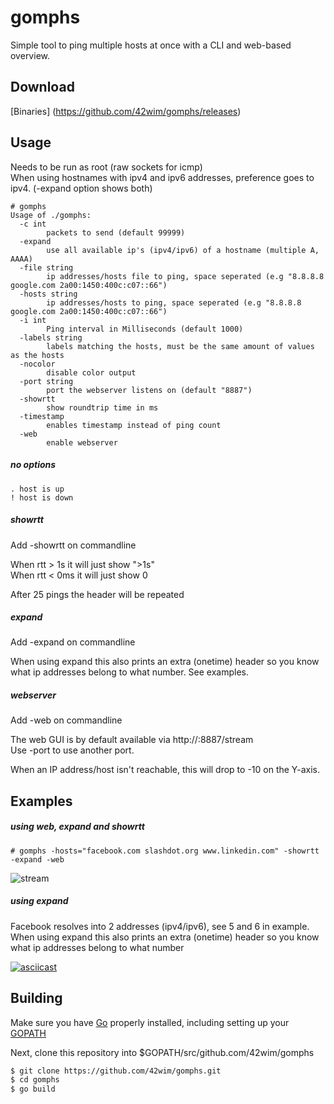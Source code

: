 # gomphs

Simple tool to ping multiple hosts at once with a CLI and web-based overview.

## Download
[Binaries] (https://github.com/42wim/gomphs/releases)

## Usage 
Needs to be run as root (raw sockets for icmp)  
When using hostnames with ipv4 and ipv6 addresses, preference goes to ipv4. (-expand option shows both)

```
# gomphs
Usage of ./gomphs:
  -c int
        packets to send (default 99999)
  -expand
        use all available ip's (ipv4/ipv6) of a hostname (multiple A, AAAA)
  -file string
        ip addresses/hosts file to ping, space seperated (e.g "8.8.8.8 google.com 2a00:1450:400c:c07::66")
  -hosts string
        ip addresses/hosts to ping, space seperated (e.g "8.8.8.8 google.com 2a00:1450:400c:c07::66")
  -i int
        Ping interval in Milliseconds (default 1000)
  -labels string
        labels matching the hosts, must be the same amount of values as the hosts
  -nocolor
        disable color output
  -port string
        port the webserver listens on (default "8887")
  -showrtt
        show roundtrip time in ms
  -timestamp
        enables timestamp instead of ping count
  -web
        enable webserver
```

##### no options
```
. host is up
! host is down
```

##### showrtt
Add -showrtt on commandline   

When rtt > 1s it will just show ">1s"  
When rtt < 0ms it will just show 0  

After 25 pings the header will be repeated

##### expand 
Add -expand on commandline  

When using expand this also prints an extra (onetime) header so you know what ip addresses belong to what number.
See examples.

##### webserver
Add -web on commandline  

The web GUI is by default available via http://<server-running-gomphs>:8887/stream  
Use -port to use another port.

When an IP address/host isn't reachable, this will drop to -10 on the Y-axis. 

## Examples

##### using web, expand and showrtt
```
# gomphs -hosts="facebook.com slashdot.org www.linkedin.com" -showrtt -expand -web
```
 ![stream](http://i.snag.gy/Ow7kK.jpg)

##### using expand
Facebook resolves into 2 addresses (ipv4/ipv6), see 5 and 6 in example.  
When using expand this also prints an extra (onetime) header so you know what ip addresses belong to what number

[![asciicast](https://asciinema.org/a/4hh0lgl8j23ibycubz60vko3r.png)](https://asciinema.org/a/4hh0lgl8j23ibycubz60vko3r)

## Building
Make sure you have [Go](https://golang.org/doc/install) properly installed, including setting up your [GOPATH](https://golang.org/doc/code.html#GOPATH)

Next, clone this repository into $GOPATH/src/github.com/42wim/gomphs

``` bash
$ git clone https://github.com/42wim/gomphs.git
$ cd gomphs
$ go build
```

